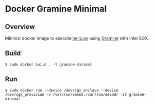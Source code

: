 # Docker Gramine Minimal

## Overview

Minimal docker image to execute [hello.py](python/scripts/hello.py) using [Gramine](https://github.com/gramineproject/gramine) with Intel SGX.

## Build

```console
$ sudo docker build . -t gramine-minimal
```

## Run

```console
$ sudo docker run --device /dev/sgx_enclave --device /dev/sgx_provision -v /var/run/aesmd:/var/run/aesmd/ -it gramine-minimal
```
